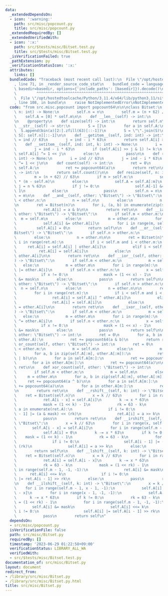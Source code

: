 ```yaml
---
data:
  _extendedDependsOn:
  - icon: ':warning:'
    path: src/misc/popcount.py
    title: src/misc/popcount.py
  _extendedRequiredBy: []
  _extendedVerifiedWith:
  - icon: ':x:'
    path: src/$tests/misc/Bitset.test.py
    title: src/$tests/misc/Bitset.test.py
  _isVerificationFailed: true
  _pathExtension: py
  _verificationStatusIcon: ':x:'
  attributes:
    links: []
  bundledCode: "Traceback (most recent call last):\n  File \"/opt/hostedtoolcache/Python/3.11.4/x64/lib/python3.11/site-packages/onlinejudge_verify/documentation/build.py\"\
    , line 71, in _render_source_code_stat\n    bundled_code = language.bundle(stat.path,\
    \ basedir=basedir, options={'include_paths': [basedir]}).decode()\n          \
    \         ^^^^^^^^^^^^^^^^^^^^^^^^^^^^^^^^^^^^^^^^^^^^^^^^^^^^^^^^^^^^^^^^^^^^^^^^^^^^^^^^^\n\
    \  File \"/opt/hostedtoolcache/Python/3.11.4/x64/lib/python3.11/site-packages/onlinejudge_verify/languages/python.py\"\
    , line 108, in bundle\n    raise NotImplementedError\nNotImplementedError\n"
  code: "from src.misc.popcount import popcount64\n\n\nclass Bitset:\n    def __init__(self,\
    \ n: int) -> None:\n        self.n = n\n        self.m = (n + 62) // 63\n    \
    \    self.A = [0] * self.m\n\n    def __len__(self) -> int:\n        return self.n\n\
    \n    @property\n    def size(self) -> int:\n        return self.n\n\n    def\
    \ __str__(self) -> str:\n        S = []\n        for a in self.A:\n          \
    \  S.append(bin(a)[2:].zfill(63)[::-1])\n        S = \"\".join(S)\n        return\
    \ S[: self.n][::-1]\n\n    def __getitem__(self, ind: int) -> int:\n        i\
    \ = ind // 63\n        j = ind - i * 63\n        return self.A[i] >> j & 1\n\n\
    \    def __setitem__(self, ind: int, k: int) -> None:\n        i = ind // 63\n\
    \        j = ind - i * 63\n        if (self.A[i] >> j & 1) != k:\n           \
    \ self.A[i] ^= 1 << j\n        else:\n            pass\n\n    def rev(self, ind:\
    \ int) -> None:\n        i = ind // 63\n        j = ind - i * 63\n        self.A[i]\
    \ ^= 1 << j\n\n    def count(self) -> int:\n        ret = 0\n        for a in\
    \ self.A:\n            ret += popcount64(a)\n        return ret\n\n    def __sum__(self)\
    \ -> int:\n        return self.count()\n\n    def resize(self, n: int) -> None:\n\
    \        m = (n + 62) // 63\n        if m > self.m:\n            self.A += [0]\
    \ * (m - self.m)\n        else:\n            self.A = self.A[:m]\n           \
    \ j = n % 63\n            if j != 0:\n                self.A[-1] &= (1 << j) -\
    \ 1\n            else:\n                pass\n        self.n = n\n        self.m\
    \ = m\n\n    def __and__(self, other: \"Bitset\") -> \"Bitset\":\n        if self.n\
    \ < other.n:\n            n = self.n\n        else:\n            n = other.n\n\
    \n        ret = Bitset(n)\n        for i, (a, b) in enumerate(zip(self.A, other.A)):\n\
    \            ret.A[i] = a & b\n\n        return ret\n\n    def __iand__(self,\
    \ other: \"Bitset\") -> \"Bitset\":\n        if self.m < other.m:\n          \
    \  m = self.m\n        else:\n            m = other.m\n        for i in range(m):\n\
    \            self.A[i] &= other.A[i]\n        for i in range(m, self.m):\n   \
    \         self.A[i] = 0\n        return self\n\n    def __or__(self, other: \"\
    Bitset\") -> \"Bitset\":\n        if self.n > other.n:\n            n = self.n\n\
    \        else:\n            n = other.n\n\n        ret = Bitset(n)\n        for\
    \ i in range(ret.m):\n            if i < self.m and i < other.m:\n           \
    \     ret.A[i] = self.A[i] | other.A[i]\n            elif i < self.m:\n      \
    \          ret.A[i] = self.A[i]\n            else:\n                ret.A[i] =\
    \ other.A[i]\n\n        return ret\n\n    def __ior__(self, other: \"Bitset\"\
    ) -> \"Bitset\":\n        if self.m < other.m:\n            m = self.m\n     \
    \   else:\n            m = other.m\n        for i in range(m):\n            self.A[i]\
    \ |= other.A[i]\n        if self.n < other.n:\n            x = self.n % 63\n \
    \           if x != 0:\n                mask = (1 << x) - 1\n                self.A[-1]\
    \ &= mask\n        else:\n            pass\n        return self\n\n    def __xor__(self,\
    \ other: \"Bitset\") -> \"Bitset\":\n        if self.n > other.n:\n          \
    \  n = self.n\n        else:\n            n = other.n\n\n        ret = Bitset(n)\n\
    \        for i in range(ret.m):\n            if i < self.m and i < other.m:\n\
    \                ret.A[i] = self.A[i] ^ other.A[i]\n            elif i < self.m:\n\
    \                ret.A[i] = self.A[i]\n            else:\n                ret.A[i]\
    \ = other.A[i]\n\n        return ret\n\n    def __ixor__(self, other: \"Bitset\"\
    ) -> \"Bitset\":\n        if self.m < other.m:\n            m = self.m\n     \
    \   else:\n            m = other.m\n        for i in range(m):\n            self.A[i]\
    \ ^= other.A[i]\n        if self.n < other.n:\n            x = self.n % 63\n \
    \           if x != 0:\n                mask = (1 << x) - 1\n                self.A[-1]\
    \ &= mask\n        else:\n            pass\n        return self\n\n    def and_count(self,\
    \ other: \"Bitset\") -> int:\n        ret = 0\n        for a, b in zip(self.A,\
    \ other.A):\n            ret += popcount64(a & b)\n        return ret\n\n    def\
    \ or_count(self, other: \"Bitset\") -> int:\n        ret = 0\n        if self.m\
    \ < other.m:\n            m = self.m\n        else:\n            m = other.m\n\
    \        for a, b in zip(self.A[:m], other.A[:m]):\n            ret += popcount64(a\
    \ | b)\n\n        for a in self.A[m:]:\n            ret += popcount64(a)\n\n \
    \       for a in other.A[m:]:\n            ret += popcount64(a)\n\n        return\
    \ ret\n\n    def xor_count(self, other: \"Bitset\") -> int:\n        ret = 0\n\
    \        if self.m < other.m:\n            m = self.m\n        else:\n       \
    \     m = other.m\n        for a, b in zip(self.A[:m], other.A[:m]):\n       \
    \     ret += popcount64(a ^ b)\n\n        for a in self.A[m:]:\n            ret\
    \ += popcount64(a)\n\n        for a in other.A[m:]:\n            ret += popcount64(a)\n\
    \n        return ret\n\n    def __rshift__(self, k: int) -> \"Bitset\":\n    \
    \    ret = Bitset(self.n)\n        x = k // 63\n        for i in range(x, self.m):\n\
    \            ret.A[i - x] = self.A[i]\n        k -= x * 63\n        if k != 0:\n\
    \            mask = (1 << k) - 1\n            rk = 63 - k\n            for i,\
    \ a in enumerate(ret.A):\n                if i != 0:\n                    ret.A[i\
    \ - 1] |= (a & mask) << (rk)\n                ret.A[i] = a >> k\n        else:\n\
    \            pass\n        return ret\n\n    def __irshift__(self, k: int) ->\
    \ \"Bitset\":\n        x = k // 63\n        for i in range(x, self.m):\n     \
    \       self.A[i - x] = self.A[i]\n        for i in range(self.m - x, self.m):\n\
    \            self.A[i] = 0\n        k -= x * 63\n        if k != 0:\n        \
    \    mask = (1 << k) - 1\n            rk = 63 - k\n            for i, a in enumerate(self.A):\n\
    \                if i != 0:\n                    self.A[i - 1] |= (a & mask) <<\
    \ (rk)\n                self.A[i] = a >> k\n        else:\n            pass\n\
    \        return self\n\n    def __lshift__(self, k: int) -> \"Bitset\":\n    \
    \    ret = Bitset(self.n)\n        x = k // 63\n        for i in range(x, self.m):\n\
    \            ret.A[i] = self.A[i - x]\n        k -= x * 63\n        if k != 0:\n\
    \            rk = 63 - k\n            mask = (1 << rk) - 1\n            for i\
    \ in range(self.m - 1, -1, -1):\n                ret.A[i] &= mask\n          \
    \      ret.A[i] <<= k\n                if i != 0:\n                    ret.A[i]\
    \ |= ret.A[i - 1] >> rk\n        else:\n            pass\n        return ret\n\
    \n    def __ilshift__(self, k: int) -> \"Bitset\":\n        x = k // 63\n    \
    \    for i in range(self.m - 1, x - 1, -1):\n            self.A[i] = self.A[i\
    \ - x]\n        for i in range(x - 1, -1, -1):\n            self.A[i] = 0\n  \
    \      k -= x * 63\n        if k != 0:\n            rk = 63 - k\n            mask\
    \ = (1 << rk) - 1\n            for i in range(self.m - 1, -1, -1):\n         \
    \       self.A[i] &= mask\n                self.A[i] <<= k\n                if\
    \ i != 0:\n                    self.A[i] |= self.A[i - 1] >> rk\n        else:\n\
    \            pass\n        return self\n"
  dependsOn:
  - src/misc/popcount.py
  isVerificationFile: false
  path: src/misc/Bitset.py
  requiredBy: []
  timestamp: '2023-06-29 01:22:58+09:00'
  verificationStatus: LIBRARY_ALL_WA
  verifiedWith:
  - src/$tests/misc/Bitset.test.py
documentation_of: src/misc/Bitset.py
layout: document
redirect_from:
- /library/src/misc/Bitset.py
- /library/src/misc/Bitset.py.html
title: src/misc/Bitset.py
---
```

